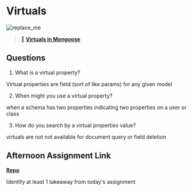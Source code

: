 # Virtuals

![replace_me](https://codeworks.blob.core.windows.net/public/assets/img/illustrations/placeholder.svg)

> **📖 [Virtuals in Mongoose](https://codeworksacademy.com/fs-student-guide/resources/wk5/04-Virtuals)**

## Questions

1. What is a virtual property?

Virtual properties are field (sort of like params) for any given model

2. When might you use a virtual property? 

when a schema has two properties indicating two properties on a user or class

3. How do you search by a virtual properties value?

virtuals are not not available for document query or field deletion 

## Afternoon Assignment Link

**[Repo](https://github.com/garrett-adamss/<ASSIGNMENT_REPO>)**

Identify at least 1 takeaway from today's assignment
